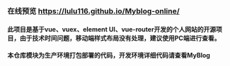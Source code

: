 ### 在线预览 https://lulu116.github.io/Myblog-online/
#### 此项目是基于vue、vuex、element UI、vue-router开发的个人网站的开源项目，由于技术时间问题，移动端样式布局没有处理，建议使用PC端进行查看。
#### 本仓库模块为生产环境打包部署的代码，开发环境详细代码请查看MyBlog
